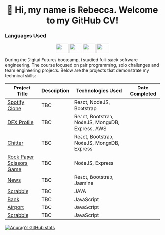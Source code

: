 <h1 align="center">👋 Hi, my name is Rebecca. Welcome to my GitHub CV!</h1>

<h3 align="left">Languages Used</h3>
<p align="center">
<a href="https://getbootstrap.com/" target="blank"><img align="center" src="https://cdn.jsdelivr.net/npm/simple-icons@7.15.0/icons/bootstrap.svg" alt="" height="30" width="40" /></a>
<a href="https://developer.mozilla.org/en-US/docs/Web/JavaScript" target="blank"><img align="center" src="https://cdn.jsdelivr.net/npm/simple-icons@7.15.0/icons/javascript.svg" alt="" height="30" width="40" /></a>
<a href="https://reactjs.org/" target="blank"><img align="center" src="https://cdn.jsdelivr.net/npm/simple-icons@7.15.0/icons/react.svg" alt="" height="30" width="40" /></a>
<a href="https://nodejs.org/en/" target="blank"><img align="center" src="https://cdn.jsdelivr.net/npm/simple-icons@7.15.0/icons/nodedotjs.svg" alt="" height="30" width="40" /></a>
</p>


During the Digital Futures bootcamp, I studied full-stack software engineering. The course focused on pair programming, solo challenges and team engineering projects. Below are the projects that demonstrate my technical skills:

| Project Title | Description | Technologies Used | Date Completed |
| ----------- | ----------- |-----------          | -----------    |
| <a href="https://github.com/RebeccaM21/SpotifyClone--React"> Spotify Clone | TBC | React, NodeJS, Bootstrap |
| <a href="https://github.com/RebeccaM21/TeamChallenge--FrontEnd"> DFX Profile | TBC | React, Bootstrap, NodeJS, MongoDB, Express, AWS |
| <a href="https://github.com/RebeccaM21/ChitterChallenge--FullStack"> Chitter | TBC | React, Bootstrap, NodeJS, MongoDB, Express |
| <a href="https://github.com/RebeccaM21/RockPaperScissorsChallenge"> Rock Paper Scissors Game | TBC | NodeJS, Express |
| <a href="https://github.com/RebeccaM21/NewsChallenge--React"> News | TBC | React, Bootstrap, Jasmine |
| <a href="https://github.com/RebeccaM21/ScrabbleChallenge--JAVA"> Scrabble | TBC | JAVA |
| <a href="https://github.com/RebeccaM21/BankChallenge--JavaScript"> Bank | TBC | JavaScript |
| <a href="https://github.com/RebeccaM21/AirportChallenge--JavaScript"> Airport | TBC | JavaScript |
| <a href="https://github.com/RebeccaM21/ScrabbleChallenge--JavaScript"> Scrabble | TBC | JavaScript |

[![Anurag's GitHub stats](https://github-readme-stats.vercel.app/api?username=RebeccaM21)](https://github.com/anuraghazra/github-readme-stats)
